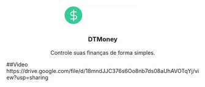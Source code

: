 <h1 align="center">
	<img alt="Logo" src="./src/assets/logo.svg" width="200px" />
</h1>

<h3 align="center">
  DTMoney
</h3>

<p align="center">Controle suas finanças de forma simples.</p>
##Video
https://drive.google.com/file/d/18mndJJC376s6Oo8nb7ds08aUhAVOTqYj/view?usp=sharing
